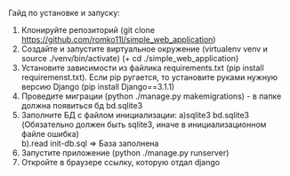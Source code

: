 Гайд по установке и запуску:

1. Клонируйте репозиторий (git clone https://github.com/romko11l/simple_web_application)
2. Создайте и запустите виртуальное окружение (virtualenv venv и source ./venv/bin/activate) (+ cd ./simple_web_application)
3. Установите зависимости из файлика requirements.txt (pip install requiremenst.txt).
Если pip ругается, то установите руками нужную версию Django (pip install Django==3.1.1)
4. Проведите миграции (python ./manage.py makemigrations) - в папке должна появиться бд bd.sqlite3
5. Заполните БД с файлом инициализации:
    a)sqlite3 bd.sqlite3 (Обязательно должен быть sqlite3, иначе в инициализационном файле ошибка)     
    b).read init-db.sql
   => База заполнена 
6. Запустите приложение (python ./manage.py runserver)
7. Откройте в браузере ссылку, которую отдал django
